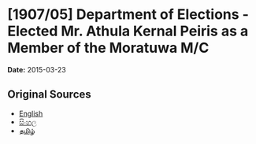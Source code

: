 # [1907/05] Department of Elections - Elected Mr. Athula Kernal Peiris as a Member of the Moratuwa M/C

**Date:** 2015-03-23

## Original Sources

- [English](https://documents.gov.lk/view/extra-gazettes/2015/3/1907-05_E.pdf)
- [සිංහල](https://documents.gov.lk/view/extra-gazettes/2015/3/1907-05_S.pdf)
- [தமிழ்](https://documents.gov.lk/view/extra-gazettes/2015/3/1907-05_T.pdf)
